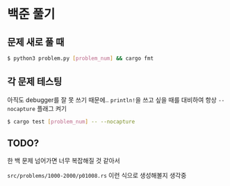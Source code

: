 # 백준 풀기

## 문제 새로 풀 때

```bash
$ python3 problem.py [problem_num] && cargo fmt
```

## 각 문제 테스팅

아직도 debugger를 잘 못 쓰기 때문에.. `println!`을 쓰고 싶을 때를 대비하여 항상 `--nocapture` 플래그 켜기

```bash
$ cargo test [problem_num] -- --nocapture
```

## TODO?

한 백 문제 넘어가면 너무 복잡해질 것 같아서

`src/problems/1000-2000/p01008.rs` 이런 식으로 생성해볼지 생각중
